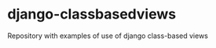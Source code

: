 django-classbasedviews
======================

Repository with examples of use of django class-based views
